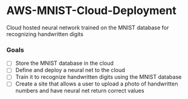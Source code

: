 # AWS-MNIST-Cloud-Deployment
Cloud hosted neural network trained on the MNIST database for recognizing handwritten digits

### Goals 

- [ ] Store the MNIST database in the cloud
- [ ] Define and deploy a neural net to the cloud
- [ ] Train it to recognize handwritten digits using the MNIST database
- [ ] Create a site that allows a user to upload a photo of handwritten numbers and have neural net return correct values